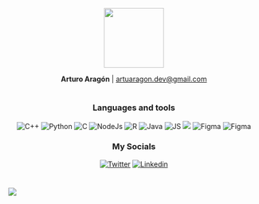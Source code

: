 <p align="center">
<!--   <img height="200px" src="https://github.com/artHub-j/artHub-j/assets/92806890/fcb1df1e-77cb-466f-a032-742ea098aaac"></a> -->
  <img height="120px" src="https://github.com/artHub-j/artHub-j/assets/92806890/ede997e9-df5b-4b58-822d-f837910c2c8f"></a>
</p>

<p align="center">
  <strong>Arturo Aragón</strong> | <a href="mailto:artuaragon.dev@gmail.com">artuaragon.dev@gmail.com</a>
</p>

#

<h3 align="center">Languages and tools</h3>
<p align="center">
  <img src="https://img.shields.io/badge/C%2B%2B-DD0031?style=for-the-badge&logo=C%2B%2B&logoColor=white" alt="C++">
  <img src="https://img.shields.io/badge/Python-F7DF1E?style=for-the-badge&logo=Python&logoColor=black" alt="Python">
  <img src="https://img.shields.io/badge/C-00599C?style=for-the-badge&logo=c&logoColor=white" alt="C">
  <img src="https://img.shields.io/badge/node.js-239120?&style=for-the-badge&logo=node.js&logoColor=white" alt="NodeJs">
  <img src="https://img.shields.io/badge/R-E34F26?style=for-the-badge&logo=r&logoColor=white" alt="R">
  <img src="https://img.shields.io/badge/Java-ED8B00?style=for-the-badge&logo=openjdk&logoColor=white" alt="Java">
  <img src="https://img.shields.io/badge/JavaScript-323330?style=for-the-badge&logo=javascript&logoColor=F7DF1E" alt="JS">
  <img src="https://img.shields.io/badge/OpenGL-FCC624?style=for-the-badge&logo=OpenGL&logoColor=black="jQuery">
  <img src="https://img.shields.io/badge/Figma-3A33D1?style=for-the-badge&logo=figma&logoColor=white" alt="Figma">
  <img src="https://img.shields.io/badge/VSCode-0078D4?style=for-the-badge&logo=visual%20studio%20code&logoColor=white" alt="Figma">
</p>

<h3 align="center">My Socials</h3>
<p align="center">
  <a href="https://twitter.com/artuaragon_"><img src="https://img.shields.io/badge/Twitter-1DA1F2?style=for-the-badge&logo=twitter&logoColor=white" alt="Twitter"></a>
  <a href="https://www.linkedin.com/in/arturo-a-0109b2ba/"><img src="https://img.shields.io/badge/Linkedin-0a66c2?style=for-the-badge&logo=linkedin&logoColor=white" alt="Linkedin"></a>
</p>

#

![](https://komarev.com/ghpvc/?username=artHub-j)
